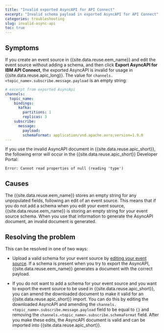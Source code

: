 ```yaml
---
title: "Invalid exported AsyncAPI for API Connect"
excerpt: "Invalid schema payload in exported AsyncAPI for API Connect"
categories: troubleshooting
slug: invalid-async-api
toc: true
---
```


## Symptoms

If you create an event source in {{site.data.reuse.eem_name}} and edit the event source without adding a schema, and then click **Export AsyncAPI for IBM API Connect**, the exported AsyncAPI is invalid for usage in {{site.data.reuse.apic_long}}. The value for `channels.<topic_name>.subscribe.message.payload` is an empty string:

```yaml
# excerpt from exported AsyncApi
channels:
  topic_name:
    bindings:
      kafka:
        partitions: 1
        replicas: 3
    subscribe:
      message:
        payload: 
        schemaFormat: application/vnd.apache.avro;version=1.9.0
---
```

If you use the invalid AsyncAPI document in {{site.data.reuse.apic_short}}, the following error will occur in the {{site.data.reuse.apic_short}} Developer Portal:

```shell
Error: Cannot read properties of null (reading 'type')
```

## Causes

The {{site.data.reuse.eem_name}} stores an empty string for any unpopulated fields, following an edit of an event source. This means that if you do not add a schema when you edit your event source, {{site.data.reuse.eem_name}} is storing an empty string for your event source schema. When you use that information to generate the AsyncAPI document, an invalid document is generated.

## Resolving the problem

This can be resolved in one of two ways:

- Upload a valid schema for your event source by [editing your event source](../../describe/managing-event-sources#edit-event-source). If a schema is present when you try to export the AsyncAPI, {{site.data.reuse.eem_name}} generates a document with the correct payload.

- If you do not want to add a schema for your event source and you want to export the event source to be used in {{site.data.reuse.apic_short}}, you can amend the downloaded document to make it valid for an {{site.data.reuse.apic_short}} import. You can do this by editing the downloaded AsyncAPI and amending the `channels.<topic_name>.subscribe.message.payload` field to be equal to `{}` and removing the `channels.<topic_name>.subscribe.schemaFormat` field. After you make these edits, the AsyncAPI document is valid and can be imported into {{site.data.reuse.apic_short}}.
